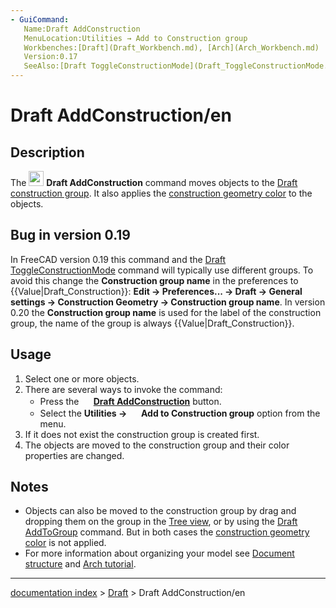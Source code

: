 ```yaml
---
- GuiCommand:
   Name:Draft AddConstruction
   MenuLocation:Utilities → Add to Construction group
   Workbenches:[Draft](Draft_Workbench.md), [Arch](Arch_Workbench.md)
   Version:0.17
   SeeAlso:[Draft ToggleConstructionMode](Draft_ToggleConstructionMode.md), [Draft AddToGroup](Draft_AddToGroup.md)
---
```


# Draft AddConstruction/en

## Description

The <img alt="" src=images/Draft_AddConstruction.svg  style="width:24px;"> **Draft AddConstruction** command moves objects to the [Draft construction group](Draft_ToggleConstructionMode.md). It also applies the [construction geometry color](Draft_ToggleConstructionMode#Preferences.md) to the objects.

## Bug in version 0.19 

In FreeCAD version 0.19 this command and the [Draft ToggleConstructionMode](Draft_ToggleConstructionMode.md) command will typically use different groups. To avoid this change the **Construction group name** in the preferences to {{Value|Draft_Construction}}: **Edit → Preferences... → Draft → General settings → Construction Geometry → Construction group name**. In version 0.20 the **Construction group name** is used for the label of the construction group, the name of the group is always {{Value|Draft_Construction}}.

## Usage

1.  Select one or more objects.
2.  There are several ways to invoke the command:
    -   Press the **<img src="images/Draft_AddConstruction.svg" width=16px> [Draft AddConstruction](Draft_AddConstruction.md)** button.
    -   Select the **Utilities → <img src="images/Draft_AddConstruction.svg" width=16px> Add to Construction group** option from the menu.
3.  If it does not exist the construction group is created first.
4.  The objects are moved to the construction group and their color properties are changed.

## Notes

-   Objects can also be moved to the construction group by drag and dropping them on the group in the [Tree view](Tree_view.md), or by using the [Draft AddToGroup](Draft_AddToGroup.md) command. But in both cases the [construction geometry color](Draft_ToggleConstructionMode#Preferences.md) is not applied.
-   For more information about organizing your model see [Document structure](Document_structure.md) and [Arch tutorial](Arch_tutorial#Organizing_your_model.md).

---
[documentation index](../README.md) > [Draft](Draft_Workbench.md) > Draft AddConstruction/en
